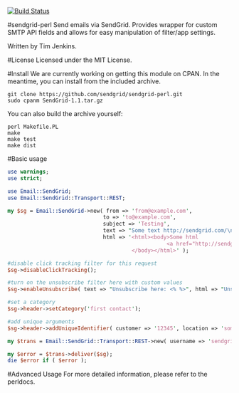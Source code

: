 [![Build Status](https://travis-ci.org/sendgrid/sendgrid-perl.png?branch=master)](https://travis-ci.org/sendgrid/sendgrid-perl)

#sendgrid-perl
Send emails via SendGrid. Provides wrapper for custom SMTP API fields
and allows for easy manipulation of filter/app settings.

Written by Tim Jenkins.

#License
Licensed under the MIT License.

#Install
We are currently working on getting this module on CPAN. In the
meantime, you can install from the included archive.

    git clone https://github.com/sendgrid/sendgrid-perl.git
    sudo cpanm SendGrid-1.1.tar.gz

You can also build the archive yourself:
    
    perl Makefile.PL
    make
    make test
    make dist

#Basic usage
```perl
use warnings;
use strict;

use Email::SendGrid;
use Email::SendGrid::Transport::REST;

my $sg = Email::SendGrid->new( from => 'from@example.com',
                              to => 'to@example.com',
                              subject => 'Testing',
                              text => "Some text http://sendgrid.com/\n",
                              html => '<html><body>Some html
                                                  <a href="http://sendgrid.com">SG</a>
                                       </body></html>' );

#disable click tracking filter for this request
$sg->disableClickTracking();

#turn on the unsubscribe filter here with custom values
$sg->enableUnsubscribe( text => "Unsubscribe here: <% %>", html => "Unsubscribe <% here %>" );

#set a category
$sg->header->setCategory('first contact');

#add unique arguments
$sg->header->addUniqueIdentifier( customer => '12345', location => 'somewhere' );

my $trans = Email::SendGrid::Transport::REST->new( username => 'sendgrid_username', password => 'sendgrid_password' );

my $error = $trans->deliver($sg);
die $error if ( $error );
```

#Advanced Usage
For more detailed information, please refer to the perldocs.
